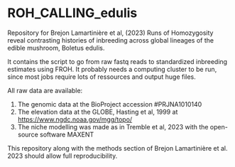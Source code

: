 # ROH_CALLING_edulis
Repository for Brejon Lamartinière et al, (2023) Runs of Homozygosity reveal contrasting histories of inbreeding across global lineages of the edible mushroom, Boletus edulis.

It contains the script to go from raw fastq reads to standardized inbreeding estimates using FROH.
It probably needs a computing cluster to be run, since most jobs require lots of ressources and output huge files.

All raw data are available:
1) The genomic data at the BioProject accession #PRJNA1010140
2) The elevation data at the GLOBE, Hasting et al, 1999 at https://www.ngdc.noaa.gov/mgg/topo/
3) The niche modelling was made as in Tremble et al, 2023 with the open-source software MAXENT


This repository along with the methods section of Brejon Lamartinière et al. 2023 should allow full reproducibility. 



